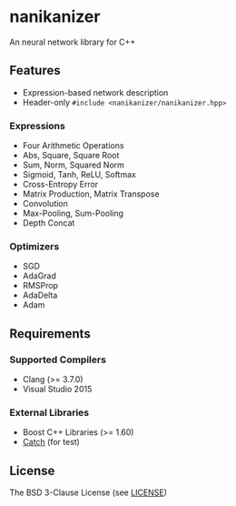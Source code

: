 # nanikanizer
An neural network library for C++

## Features
- Expression-based network description
- Header-only `#include <nanikanizer/nanikanizer.hpp>`

### Expressions
- Four Arithmetic Operations
- Abs, Square, Square Root
- Sum, Norm, Squared Norm
- Sigmoid, Tanh, ReLU, Softmax
- Cross-Entropy Error
- Matrix Production, Matrix Transpose
- Convolution
- Max-Pooling, Sum-Pooling
- Depth Concat

### Optimizers
- SGD
- AdaGrad
- RMSProp
- AdaDelta
- Adam

## Requirements

### Supported Compilers
- Clang (>= 3.7.0)
- Visual Studio 2015

### External Libraries
- Boost C++ Libraries (>= 1.60)
- [Catch](https://github.com/philsquared/Catch) (for test)

## License
The BSD 3-Clause License (see [LICENSE](LICENSE))
